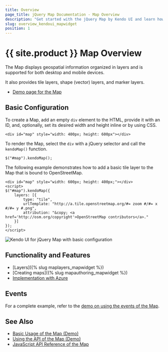 ```yaml
---
title: Overview
page_title: jQuery Map Documentation - Map Overview
description: "Get started with the jQuery Map by Kendo UI and learn how to create, initialize, and enable the component."
slug: overview_kendoui_mapwidget
position: 1
---
```


# {{ site.product }} Map Overview

The Map displays geospatial information organized in layers and is supported for both desktop and mobile devices.

It also provides tile layers, shape (vector) layers, and marker layers.

* [Demo page for the Map](https://demos.telerik.com/kendo-ui/map/index)

## Basic Configuration

To create a Map, add an empty `div` element to the HTML, provide it with an ID, and, optionally, set its desired width and height inline or by using CSS.

    <div id="map" style="width: 400px; height: 600px"></div>

To render the Map, select the `div` with a jQuery selector and call the `kendoMap()` function.

    $("#map").kendoMap();

The following example demonstrates how to add a basic tile layer to the Map that is bound to OpenStreetMap.

    <div id="map" style="width: 600px; height: 400px;"></div>
    <script>
    $("#map").kendoMap({
        layers: [{
            type: "tile",
            urlTemplate: "http://a.tile.openstreetmap.org/#= zoom #/#= x #/#= y #.png",
            attribution: "&copy; <a href='http://osm.org/copyright'>OpenStreetMap contributors</a>."
        }]
    });
    </script>

![Kendo UI for jQuery Map with basic configuration](/controls/map/images/map-basic.png)

## Functionality and Features

* [Layers]({% slug maplayers_mapwidget %})
* [Creating maps]({% slug mapauthoring_mapwidget %})
* [Implementation with Azure](https://docs.telerik.com/kendo-ui/knowledge-base/map-implementation-with-azure)

## Events

For a complete example, refer to the [demo on using the events of the Map](https://demos.telerik.com/kendo-ui/map/events).

## See Also

* [Basic Usage of the Map (Demo)](https://demos.telerik.com/kendo-ui/map/index)
* [Using the API of the Map (Demo)](https://demos.telerik.com/kendo-ui/map/api)
* [JavaScript API Reference of the Map](/api/javascript/dataviz/ui/map)
